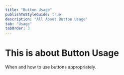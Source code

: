 ```yaml
---
title: "Button Usage"
publishToStyleGuide: true
description: "All About Button Usage"
tab: "Usage"
tabOrder: 3
---
```


# This is about Button Usage

When and how to use buttons appropriately.
